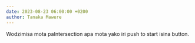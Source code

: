 ```yaml
---
date: 2023-08-23 06:00:00 +0200
author: Tanaka Mawere
---
```


Wodzimisa mota paIntersection apa mota yako iri push to start isina button.